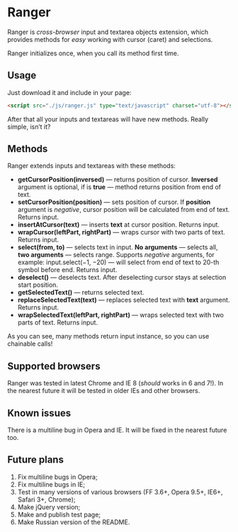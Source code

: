 # Ranger

Ranger is _cross-browser_ input and textarea objects extension, which provides methods for _easy_ working with cursor (caret) and selections.

Ranger initializes once, when you call its method first time.

## Usage

Just download it and include in your page:

```html
<script src="./js/ranger.js" type="text/javascript" charset="utf-8"></script>
```

After that all your inputs and textareas will have new methods. Really simple, isn’t it?

## Methods

Ranger extends inputs and textareas with these methods:

- __getCursorPosition(inversed)__ — returns position of cursor. __Inversed__ argument is optional, if is __true__ — method returns position from end of text.
- __setCursorPosition(position)__ — sets position of cursor. If __position__ argument is _negative_, cursor position will be calculated from end of text. Returns input.
- __insertAtCursor(text)__ — inserts __text__ at cursor position. Returns input.
- __wrapCursor(leftPart, rightPart)__ — wraps cursor with two parts of text. Returns input.
- __select(from, to)__ — selects text in input. __No arguments__ — selects all, __two arguments__ — selects range. Supports _negative_ arguments, for example: input.select(−1, −20) — will select from end of text to 20-th symbol before end. Returns input.
- __deselect()__ — deselects text. After deselecting cursor stays at selection start position.
- __getSelectedText()__ — returns selected text.
- __replaceSelectedText(text)__ — replaces selected text with __text__ argument. Returns input.
- __wrapSelectedText(leftPart, rightPart)__ — wraps selected text with two parts of text. Returns input.

As you can see, many methods return input instance, so you can use chainable calls!

## Supported browsers

Ranger was tested in latest Chrome and IE 8 (_should_ works in 6 and 7!). In the nearest future it will be tested in older IEs and other browsers.

## Known issues

There is a multiline bug in Opera and IE. It will be fixed in the nearest future too.

## Future plans

1. Fix multiline bugs in Opera;
2. Fix multiline bugs in IE;
3. Test in many versions of various browsers (FF 3.6+, Opera 9.5+, IE6+, Safari 3+, Chrome);
4. Make jQuery version;
5. Make and publish test page;
6. Make Russian version of the README.
